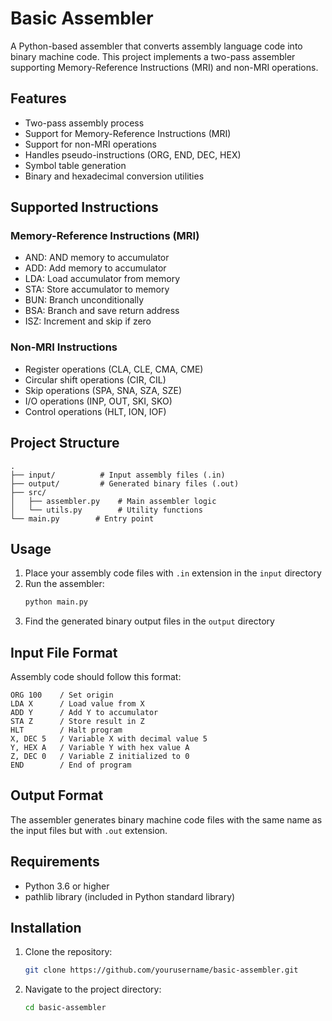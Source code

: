 # Basic Assembler

A Python-based assembler that converts assembly language code into binary machine code. This project implements a two-pass assembler supporting Memory-Reference Instructions (MRI) and non-MRI operations.

## Features

- Two-pass assembly process
- Support for Memory-Reference Instructions (MRI)
- Support for non-MRI operations
- Handles pseudo-instructions (ORG, END, DEC, HEX)
- Symbol table generation
- Binary and hexadecimal conversion utilities

## Supported Instructions

### Memory-Reference Instructions (MRI)

- AND: AND memory to accumulator
- ADD: Add memory to accumulator
- LDA: Load accumulator from memory
- STA: Store accumulator to memory
- BUN: Branch unconditionally
- BSA: Branch and save return address
- ISZ: Increment and skip if zero

### Non-MRI Instructions

- Register operations (CLA, CLE, CMA, CME)
- Circular shift operations (CIR, CIL)
- Skip operations (SPA, SNA, SZA, SZE)
- I/O operations (INP, OUT, SKI, SKO)
- Control operations (HLT, ION, IOF)

## Project Structure

```
.
├── input/          # Input assembly files (.in)
├── output/         # Generated binary files (.out)
├── src/
│   ├── assembler.py    # Main assembler logic
│   └── utils.py        # Utility functions
└── main.py        # Entry point
```

## Usage

1. Place your assembly code files with `.in` extension in the `input` directory
2. Run the assembler:
   ```bash
   python main.py
   ```
3. Find the generated binary output files in the `output` directory

## Input File Format

Assembly code should follow this format:

```assembly
ORG 100    / Set origin
LDA X      / Load value from X
ADD Y      / Add Y to accumulator
STA Z      / Store result in Z
HLT        / Halt program
X, DEC 5   / Variable X with decimal value 5
Y, HEX A   / Variable Y with hex value A
Z, DEC 0   / Variable Z initialized to 0
END        / End of program
```

## Output Format

The assembler generates binary machine code files with the same name as the input files but with `.out` extension.

## Requirements

- Python 3.6 or higher
- pathlib library (included in Python standard library)

## Installation

1. Clone the repository:
   ```bash
   git clone https://github.com/yourusername/basic-assembler.git
   ```
2. Navigate to the project directory:
   ```bash
   cd basic-assembler
   ```
